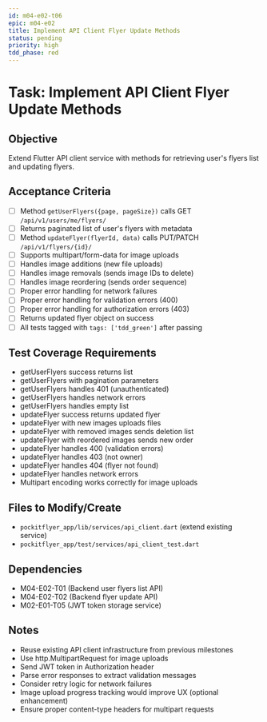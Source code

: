 ```yaml
---
id: m04-e02-t06
epic: m04-e02
title: Implement API Client Flyer Update Methods
status: pending
priority: high
tdd_phase: red
---
```


# Task: Implement API Client Flyer Update Methods

## Objective
Extend Flutter API client service with methods for retrieving user's flyers list and updating flyers.

## Acceptance Criteria
- [ ] Method `getUserFlyers({page, pageSize})` calls GET `/api/v1/users/me/flyers/`
- [ ] Returns paginated list of user's flyers with metadata
- [ ] Method `updateFlyer(flyerId, data)` calls PUT/PATCH `/api/v1/flyers/{id}/`
- [ ] Supports multipart/form-data for image uploads
- [ ] Handles image additions (new file uploads)
- [ ] Handles image removals (sends image IDs to delete)
- [ ] Handles image reordering (sends order sequence)
- [ ] Proper error handling for network failures
- [ ] Proper error handling for validation errors (400)
- [ ] Proper error handling for authorization errors (403)
- [ ] Returns updated flyer object on success
- [ ] All tests tagged with `tags: ['tdd_green']` after passing

## Test Coverage Requirements
- getUserFlyers success returns list
- getUserFlyers with pagination parameters
- getUserFlyers handles 401 (unauthenticated)
- getUserFlyers handles network errors
- getUserFlyers handles empty list
- updateFlyer success returns updated flyer
- updateFlyer with new images uploads files
- updateFlyer with removed images sends deletion list
- updateFlyer with reordered images sends new order
- updateFlyer handles 400 (validation errors)
- updateFlyer handles 403 (not owner)
- updateFlyer handles 404 (flyer not found)
- updateFlyer handles network errors
- Multipart encoding works correctly for image uploads

## Files to Modify/Create
- `pockitflyer_app/lib/services/api_client.dart` (extend existing service)
- `pockitflyer_app/test/services/api_client_test.dart`

## Dependencies
- M04-E02-T01 (Backend user flyers list API)
- M04-E02-T02 (Backend flyer update API)
- M02-E01-T05 (JWT token storage service)

## Notes
- Reuse existing API client infrastructure from previous milestones
- Use http.MultipartRequest for image uploads
- Send JWT token in Authorization header
- Parse error responses to extract validation messages
- Consider retry logic for network failures
- Image upload progress tracking would improve UX (optional enhancement)
- Ensure proper content-type headers for multipart requests

